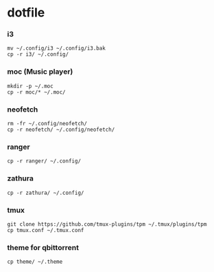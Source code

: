 # dotfile

### i3 

```
mv ~/.config/i3 ~/.config/i3.bak
cp -r i3/ ~/.config/
```

### moc (Music player) 

```
mkdir -p ~/.moc
cp -r moc/* ~/.moc/
```

### neofetch

```
rm -fr ~/.config/neofetch/ 
cp -r neofetch/ ~/.config/neofetch/
```

### ranger

```
cp -r ranger/ ~/.config/
```

### zathura

```
cp -r zathura/ ~/.config/
```

### tmux

```
git clone https://github.com/tmux-plugins/tpm ~/.tmux/plugins/tpm
cp tmux.conf ~/.tmux.conf
```

### theme for qbittorrent

```
cp theme/ ~/.theme
```
